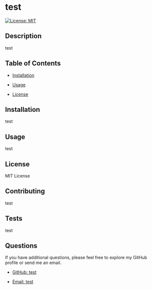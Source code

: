 # test

  [![License: MIT](https://img.shields.io/badge/License-MIT-yellow.svg)](https://opensource.org/licenses/MIT)

  ## Description

  test

  ## Table of Contents

  * [Installation](#installation)

  * [Usage](#usage)

  * [License](#license)

  ## Installation

  test

  ## Usage

  test

  ## License

  MIT License

  ## Contributing

  test
  
  ## Tests

  test

  ## Questions

  If you have additional questions, please feel free to explore my GitHub profile or send me an email.
  
  * [GitHub: test](https://github.com/test)

  * [Email: test](mailto:test)
  
  
